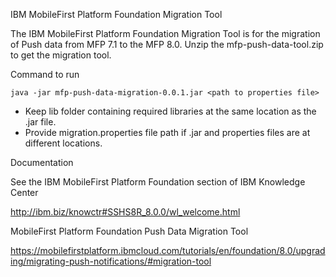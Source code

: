 IBM MobileFirst Platform Foundation Migration Tool

The IBM MobileFirst Platform Foundation Migration Tool is for the migration of Push data from MFP 7.1 to the MFP 8.0.
Unzip the mfp-push-data-tool.zip to get the migration tool.

Command to run

``` 
java -jar mfp-push-data-migration-0.0.1.jar <path to properties file>
```
* Keep lib folder containing required libraries at the same location as the .jar file. 
* Provide migration.properties file path if .jar and properties files are at different locations.

Documentation

See the IBM MobileFirst Platform Foundation section of IBM Knowledge Center

http://ibm.biz/knowctr#SSHS8R_8.0.0/wl_welcome.html

MobileFirst Platform Foundation Push Data Migration Tool 

https://mobilefirstplatform.ibmcloud.com/tutorials/en/foundation/8.0/upgrading/migrating-push-notifications/#migration-tool

